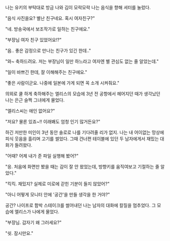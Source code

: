 나는 유키의 부탁대로 방금 나와 김이 모락모락 나는 음식을 향해 셔터를 눌렀다. 

"음식 사진을요? 별난 친구네요. 혹시 여자친구?"

"네. 방송국에서 보조작가로 일하는 친구에요."

"부장님 여자 친구 있었어요!?"

"음.. 좋은 감정으로 만나는 친구가 있긴 한데.."

"와~ 축하드려요. 저는 부장님이 일만 하느라고 여자엔 별 관심도 없는 줄 알았는데."

"일이 바쁘긴 한데, 잘 이해해주는 친구에요."

"좋은 사람이군요. 나중에 일본에 가게 되면 꼭 소개 시켜줘요."

의외로 쿨 하게 축하해주는 엘리스의 모습에 3년 전 공항에서 헤어지던 때가 생각났던 나는 은근 슬쩍 그녀에게 물었다.

"엘리스씨는 애인 없어요?"

"저요? 물론 있죠~!! 이래봬도 엄청 인기 많거든요?"

하긴 저만한 미인이 3년 동안 솔로로 나를 기다려줄 리가 없지. 나는 내 어이없는 망상에 피식 웃음을 흘리며 고기를 썰었다. 그때 건너편 테이블에 있던 두 남자에게서 재밌는 대화가 들려왔다.

"어때? 어제 내가 준 파일 실행해 봤어?"

"응. 처음에 화면만 봤을 때는 감이 잘 안 왔었는데, 방향키를 움직여보고 기절하는 줄 알았다."

"킥킥. 재밌지? 실제로 미로에 갇힌 기분이 들지 않았어?"

"아니 어떻게 모니터 안에 '공간'을 만들 생각을 한 거야?"

공간? 나이프로 함박 스테이크를 썰어내던 나는 남자의 대화에 칼질을 멈추었다. 그 모습에 엘리스가 나에게 물었다.

"부장님. 갑자기 왜 그러세요?"

"쉿. 잠시만요."